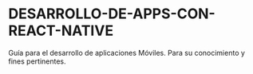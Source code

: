# DESARROLLO-DE-APPS-CON-REACT-NATIVE
Guía para el desarrollo de aplicaciones Móviles. Para su conocimiento y fines pertinentes.
